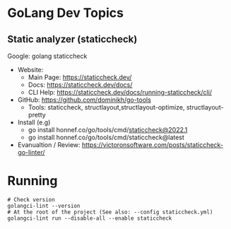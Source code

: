 # GoLang Dev Topics

## Static analyzer (staticcheck)

Google: golang staticcheck

- Website: 
  - Main Page: https://staticcheck.dev/
  - Docs: https://staticcheck.dev/docs/
  - CLI Help: https://staticcheck.dev/docs/running-staticcheck/cli/
- GitHub: https://github.com/dominikh/go-tools
  - Tools: staticcheck, structlayout, structlayout-optimize, structlayout-pretty
- Install (e.g)
  - go install honnef.co/go/tools/cmd/staticcheck@2022.1
  - go install honnef.co/go/tools/cmd/staticcheck@latest
- Evanualtion / Review: https://victoronsoftware.com/posts/staticcheck-go-linter/

# Running
```
# Check version
golangci-lint --version
# At the root of the project (See also: --config staticcheck.yml)
golangci-lint run --disable-all --enable staticcheck
```
